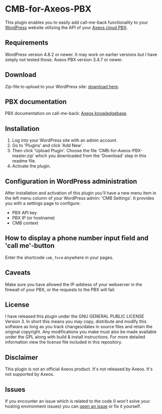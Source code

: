 # CMB-for-Axeos-PBX
This plugin enables you to easily add call-me-back functionality to your <a href="https://wordpress.org">WordPress</a> website utilizing the API of your <a href="https://axeos.com">Axeos cloud PBX</a>.

##  Requirements
WordPress version 4.8.2 or newer. It may work on earlier versions but I have simply not tested those.
Axeos PBX version 3.4.7 or newer.

## Download
Zip-file to upload to your WordPress site: <a href="https://github.com/olku/CMB-for-Axeos-PBX/archive/master.zip">download here</a>.

## PBX documentation
PBX documentation on call-me-back: <a href="https://axeos.com/knowledgebase/call-back-cmb/">Axeos knowledgebase</a>.

## Installation
1. Log into your WordPress site with an admin account. 
2. Go to 'Plugins' and click 'Add New'. 
3. Then click 'Upload Plugin'. Choose the file 'CMB-for-Axeos-PBX-master.zip' which you downloaded from the 'Download' step in this readme file.
4. Activate the plugin.

## Configuration in WordPress administration
After installation and activation of this plugin you'll have a new menu item in the left menu column of your WordPress admin: 'CMB Settings'. It provides you with a settings page to configure:
* PBX API key
* PBX IP (or hostname)
* CMB context

## How to display a phone number input field and 'call me'-button
Enter the shortcode `cmb_form` anywhere in your pages.

## Caveats
Make sure you have allowed the IP-address of your webserver in the firewall of your PBX, or the requests to the PBX will fail.

## License
I have released this plugin under the GNU GENERAL PUBLIC LICENSE Version 3. In short this means you may copy, distribute and modify this software as long as you track changes/dates in source files and retain the original copyright. Any modifications you make must also be made available under the GPL along with build & install instructions. For more detailed information view the license file included in this repository.

## Disclaimer
This plugin is not an official Axeos product. It's not released by Axeos. It's not supported by Axeos.

## Issues
If you encounter an issue which is related to the code (I won't solve your hosting environment issues) you can <a href="https://github.com/olku/CMB-for-Axeos-PBX/issues/new">open an issue</a> or fix it yourself.